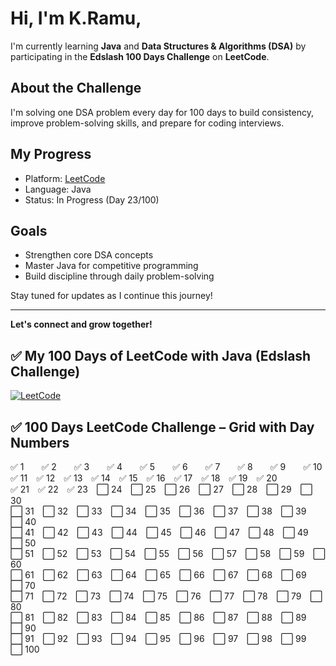 # Hi, I'm K.Ramu,

I'm currently learning **Java** and **Data Structures & Algorithms (DSA)** by participating in the **Edslash 100 Days Challenge** on **LeetCode**.

## About the Challenge
I'm solving one DSA problem every day for 100 days to build consistency, improve problem-solving skills, and prepare for coding interviews.

## My Progress
- Platform: [LeetCode](https://leetcode.com)
- Language: Java
- Status: In Progress (Day 23/100)

## Goals
- Strengthen core DSA concepts
- Master Java for competitive programming
- Build discipline through daily problem-solving

Stay tuned for updates as I continue this journey!

---

**Let's connect and grow together!**

## ✅ My 100 Days of LeetCode with Java (Edslash Challenge)

[![LeetCode](https://img.shields.io/badge/LeetCode-Profile-orange?style=flat&logo=leetcode)](https://leetcode.com/kRamu_581/)


## ✅ 100 Days LeetCode Challenge – Grid with Day Numbers

<p align="center">

✅ 1  ✅ 2  ✅ 3  ✅ 4  ✅ 5  ✅ 6  ✅ 7  ✅ 8  ✅ 9  ✅ 10  
✅ 11 ✅ 12 ✅ 13 ✅ 14 ✅ 15 ✅ 16 ✅ 17 ✅ 18 ✅ 19 ✅ 20  
✅ 21 ✅ 22 ✅ 23 ⬜ 24 ⬜ 25 ⬜ 26 ⬜ 27 ⬜ 28 ⬜ 29 ⬜ 30  
⬜ 31 ⬜ 32 ⬜ 33 ⬜ 34 ⬜ 35 ⬜ 36 ⬜ 37 ⬜ 38 ⬜ 39 ⬜ 40  
⬜ 41 ⬜ 42 ⬜ 43 ⬜ 44 ⬜ 45 ⬜ 46 ⬜ 47 ⬜ 48 ⬜ 49 ⬜ 50  
⬜ 51 ⬜ 52 ⬜ 53 ⬜ 54 ⬜ 55 ⬜ 56 ⬜ 57 ⬜ 58 ⬜ 59 ⬜ 60  
⬜ 61 ⬜ 62 ⬜ 63 ⬜ 64 ⬜ 65 ⬜ 66 ⬜ 67 ⬜ 68 ⬜ 69 ⬜ 70  
⬜ 71 ⬜ 72 ⬜ 73 ⬜ 74 ⬜ 75 ⬜ 76 ⬜ 77 ⬜ 78 ⬜ 79 ⬜ 80  
⬜ 81 ⬜ 82 ⬜ 83 ⬜ 84 ⬜ 85 ⬜ 86 ⬜ 87 ⬜ 88 ⬜ 89 ⬜ 90  
⬜ 91 ⬜ 92 ⬜ 93 ⬜ 94 ⬜ 95 ⬜ 96 ⬜ 97 ⬜ 98 ⬜ 99 ⬜ 100  

</p>